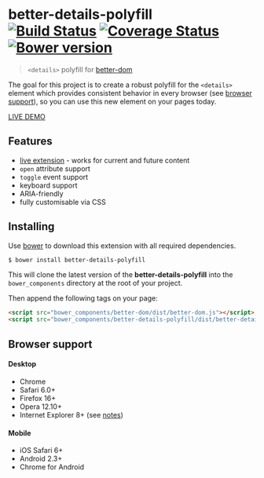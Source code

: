 # better-details-polyfill<br>[![Build Status][travis-image]][travis-url] [![Coverage Status][coveralls-image]][coveralls-url] [![Bower version][fury-image]][fury-url]
> `<details>` polyfill for [better-dom](https://github.com/chemerisuk/better-dom)

The goal for this project is to create a robust polyfill for the `<details>` element which provides consistent behavior in every browser (see [browser support](#browser-support)), so you can use this new element on your pages today.

[LIVE DEMO](http://chemerisuk.github.io/better-details-polyfill/)

## Features
* [live extension](https://github.com/chemerisuk/better-dom/wiki/Live-extensions) - works for current and future content
* `open` attribute support
* `toggle` event support
* keyboard support
* ARIA-friendly
* fully customisable via CSS

## Installing
Use [bower](http://bower.io/) to download this extension with all required dependencies.

    $ bower install better-details-polyfill

This will clone the latest version of the __better-details-polyfill__ into the `bower_components` directory at the root of your project.

Then append the following tags on your page:

```html
<script src="bower_components/better-dom/dist/better-dom.js"></script>
<script src="bower_components/better-details-polyfill/dist/better-details-polyfill.js"></script>
```

## Browser support
#### Desktop
* Chrome
* Safari 6.0+
* Firefox 16+
* Opera 12.10+
* Internet Explorer 8+ (see [notes](https://github.com/chemerisuk/better-dom#notes-about-old-ies))

#### Mobile
* iOS Safari 6+
* Android 2.3+
* Chrome for Android

[travis-url]: http://travis-ci.org/chemerisuk/better-details-polyfill
[travis-image]: http://img.shields.io/travis/chemerisuk/better-details-polyfill/master.svg

[coveralls-url]: https://coveralls.io/r/chemerisuk/better-details-polyfill
[coveralls-image]: http://img.shields.io/coveralls/chemerisuk/better-details-polyfill/master.svg

[fury-url]: http://badge.fury.io/bo/better-details-polyfill
[fury-image]: https://badge.fury.io/bo/better-details-polyfill.svg

